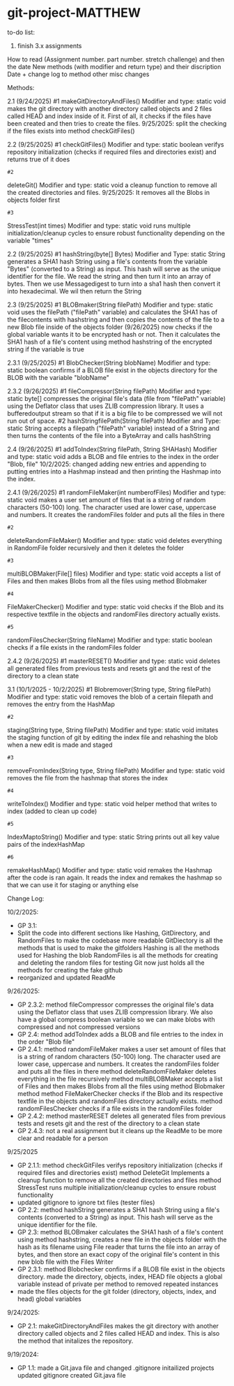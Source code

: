 # git-project-MATTHEW

to-do list:
1. finish 3.x assignments

How to read
(Assignment number. part number. stretch challenge) and then the date 
New methods (with modifier and return type) and their discription
Date + change log to method
other misc changes

Methods:

2.1 (9/24/2025)
    #1
makeGitDirectoryAndFiles()
Modifier and type: static void
makes the git directory with another directory called objects and 2 files called HEAD and index inside of it. First of all, it checks if the files have been created and then tries to create the files. 
    9/25/2025: split the checking if the files exists into method checkGitFiles()

2.2 (9/25/2025)
    #1
checkGitFiles()
Modifier and type: static boolean
verifys repository initialization (checks if required files and directories exist) and returns true of it does

    #2
deleteGit()
Modifier and type: static void
a cleanup function to remove all the created directories and files.
    9/25/2025: It removes all the Blobs in objects folder first

    #3
StressTest(int times)
Modifier and type: static void
runs multiple initialization/cleanup cycles to ensure robust functionality depending on the variable "times"

2.2 (9/25/2025)
    #1
hashString(byte[] Bytes)
Modifier and Type: static String
generates a SHA1 hash String using a file's contents from the variable "Bytes" (converted to a String) as input. This hash will serve as the unique identifier for the file. We read the string and then turn it into an array of bytes. Then we use Messagedigest to turn into a sha1 hash then convert it into hexadecimal. We wil then return the String

2.3 (9/25/2025)
    #1
BLOBmaker(String filePath)
Modifier and type: static void
uses the filePath ("filePath" variable) and calculates the SHA1 has of the filecontents with hashstring and then copies the contents of the file to a new Blob file inside of the objects folder
    (9/26/2025) now checks if the global variable wants it to be encrypted hash or not. Then it calculates the SHA1 hash of a file's content using method hashstring of the encrypted string if the variable is true

2.3.1 (9/25/2025)
    #1
BlobChecker(String blobName)
Modifier and type: static boolean
confirms if a BLOB file exist in the objects directory for the BLOB with the variable "blobName"

2.3.2 (9/26/2025)
    #1
fileCompressor(String filePath)
Modifier and type: static byte[]
compresses the original file's data (file from "filePath" variable) using the Deflator class that uses ZLIB compression library. It uses a bufferedoutput stream so that if it is a big file to be compressed we will not run out of space. 
  #2
hashStringfilePath(String filePath)
Modifier and Type: static String
accepts a filepath ("filePath" variable) instead of a String and then turns the contents of the file into a ByteArray and calls hashString

2.4 (9/26/2025)
    #1
addToIndex(String filePath, String SHAHash)
Modifier and type: static void
adds a BLOB and file entries to the index in the order "Blob, file"
    10/2/2025: changed adding new entries and appending to putting entries into a Hashmap instead and then printing the Hashmap into the index. 

2.4.1 (9/26/2025)
    #1
randomFileMaker(int numberofFiles)
Modifier and type: static void
makes a user set amount of files that is a string of random characters (50-100) long. The character used are lower case, uppercase and numbers. It creates the randomFiles folder and puts all the files in there

    #2
deleteRandomFileMaker()
Modifier and type: static void
deletes everything in RandomFile folder recursively and then it deletes the folder

    #3
multiBLOBMaker(File[] files)
Modifier and type: static void
accepts a list of Files and then makes Blobs from all the files using method Blobmaker 

    #4
FileMakerChecker()
Modifier and type: static void
checks if the Blob and its respective textfile in the objects and randomFiles directory actually exists.

    #5
randomFilesChecker(String fileName)
Modifier and type: static boolean
checks if a file exists in the randomFiles folder

2.4.2 (9/26/2025)
    #1
masterRESET()
Modifier and type: static void 
deletes all generated files from previous tests and resets git and the rest of the directory to a clean state

3.1 (10/1/2025 - 10/2/2025)
    #1
Blobremover(String type, String filePath)
Modifier and type: static void
removes the blob of a certain filepath and removes the entry from the HashMap

    #2
staging(String type, String filePath)
Modifier and type: static void
imitates the staging function of git by editing the index file and rehashing the blob when a new edit is made and staged

    #3
removeFromIndex(String type, String filePath)
Modifier and type: static void
removes the file from the hashmap that stores the index

    #4
writeToIndex()
Modifier and type: static void
helper method that writes to index (added to clean up code)

    #5
IndexMaptoString()
Modifier and type: static String 
prints out all key value pairs of the indexHashMap

    #6
remakeHashMap()
Modifier and type: static void
remakes the Hashmap after the code is ran again. It reads the index and remakes the hashmap so that we can use it for staging or anything else



Change Log:

10/2/2025:
- GP 3.1:
- Split the code into different sections like Hashing, GitDirectory, and RandomFiles to make the codebase more readable
GitDiectory is all the methods that is used to make the gitfolders
Hashing is all the methods used for Hashing the blob
RandomFiles is all the methods for creating and deleting the random files for testing
Git now just holds all the methods for creating the fake github
- reorganized and updated ReadMe

9/26/2025:
- GP 2.3.2: method fileCompressor compresses the original file's data using the Deflator class that uses ZLIB compression library. We also have a global compress boolean variable so we can make blobs with compressed and not compressed versions
- GP 2.4: method addToIndex adds a BLOB and file entries to the index in the order "Blob file"
- GP 2.4.1: method randomFileMaker makes a user set amount of files that is a string of random characters (50-100) long. The character used are lower case, uppercase and numbers. It creates the randomFiles folder and puts all the files in there
method deleteRandomFileMaker deletes everything in the file recursively
method multiBLOBMaker accepts a list of Files and then makes Blobs from all the files using method Blobmaker
method
method FileMakerChecker checks if the Blob and its respective textfile in the objects and randomFiles directory actually exists.
method randomFilesChecker checks if a file exists in the randomFiles folder
- GP 2.4.2: method masterRESET deletes all generated files from previous tests and resets git and the rest of the directory to a clean state
- GP 2.4.3: not a real assignment but it cleans up the ReadMe to be more clear and readable for a person



9/25/2025
- GP 2.1.1: method checkGitFiles verifys repository initialization (checks if required files and directories exist)
method DeleteGit Implements a cleanup function to remove all the created directories and files
method StressTest runs multiple initialization/cleanup cycles to ensure robust functionality
- updated gitignore to ignore txt files (tester files)
- GP 2.2: method hashString generates a SHA1 hash String using a file's contents (converted to a String) as input. This hash will serve as the unique identifier for the file.
- GP 2.3: method BLOBmaker calculates the SHA1 hash of a file's content using method hashstring, creates a new file in the objects folder with the hash as its filename using File reader that turns the file into an array of bytes, and then store an exact copy of the original file's content in this new blob file with the Files Writer
- GP 2.3.1: method Blobchecker confirms if a BLOB file exist in the objects directory.
made the directory, objects, index, HEAD file objects a global variable instead of private per method to removed repeated instances
- made the files objects for the git folder (directory, objects, index, and head) global variables 

9/24/2025:
- GP 2.1: makeGitDirectoryAndFiles makes the git directory with another directory called objects and 2 files called HEAD and index. This is also the method that initalizes the repository.

9/19/2024:
- GP 1.1: made a Git.java file and changed .gitignore
initailized projects
updated gitignore
created Git.java file